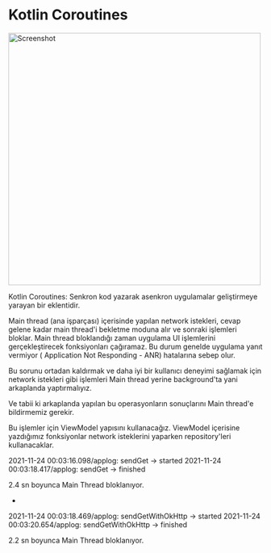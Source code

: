 # Kotlin Coroutines

<img src="https://yuklio.com/f/qSXgG-screenshot_20211124_003524_com.muratlakodla.kotlin_coroutines.jpg" alt="Screenshot" width="500"/>


Kotlin Coroutines: Senkron kod yazarak asenkron uygulamalar geliştirmeye yarayan bir eklentidir.

Main thread (ana işparçası) içerisinde yapılan network istekleri, cevap gelene kadar main thread'i bekletme moduna alır ve sonraki işlemleri bloklar. Main thread bloklandığı zaman uygulama UI işlemlerini gerçekleştirecek fonksiyonları çağıramaz. Bu durum genelde uygulama yanıt vermiyor (
Application Not Responding - ANR) hatalarına sebep olur.

Bu sorunu ortadan kaldırmak ve daha iyi bir kullanıcı deneyimi sağlamak için network istekleri gibi işlemleri Main thread yerine background'ta yani arkaplanda yaptırmalıyız.

Ve tabii ki arkaplanda yapılan bu operasyonların sonuçlarını Main thread'e bildirmemiz gerekir.

Bu işlemler için ViewModel yapısını kullanacağız. ViewModel içerisine yazdığımız fonksiyonlar network isteklerini yaparken repository'leri kullanacaklar.


2021-11-24 00:03:16.098/applog: sendGet -> started 
2021-11-24 00:03:18.417/applog: sendGet -> finished

2.4 sn boyunca Main Thread bloklanıyor.

-

2021-11-24 00:03:18.469/applog: sendGetWithOkHttp -> started 
2021-11-24 00:03:20.654/applog: sendGetWithOkHttp -> finished

2.2 sn boyunca Main Thread bloklanıyor.